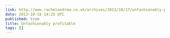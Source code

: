 ```yaml
---
link: http://www.rachelandrew.co.uk/archives/2013/10/17/unfashionably-profitable/
date: 2013-10-18 14:25 UTC
published: true
title: Unfashionably profitable
tags: []
---
```



